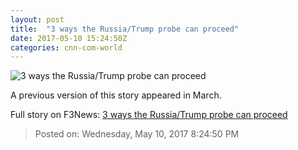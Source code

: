 ```yaml
---
layout: post
title:  "3 ways the Russia/Trump probe can proceed"
date: 2017-05-10 15:24:50Z
categories: cnn-com-world
---
```


![3 ways the Russia/Trump probe can proceed](http://i2.cdn.cnn.com/cnnnext/dam/assets/170303175647-trump-russia-what-we-know-what-we-dont-exlarge-169.jpg)

A previous version of this story appeared in March.


Full story on F3News: [3 ways the Russia/Trump probe can proceed](http://www.f3nws.com/n/t3KWYF)

> Posted on: Wednesday, May 10, 2017 8:24:50 PM
